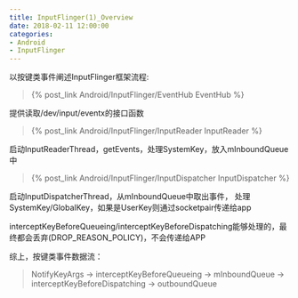 ```yaml
---
title: InputFlinger(1)_Overview
date: 2018-02-11 12:00:00
categories: 
- Android
- InputFlinger
---
```


以按键类事件阐述InputFlinger框架流程:

> {% post_link Android/InputFlinger/EventHub EventHub %}

提供读取/dev/input/eventx的接口函数

> {% post_link Android/InputFlinger/InputReader InputReader %}

<!-- more -->
启动InputReaderThread，getEvents，处理SystemKey，放入mInboundQueue中

> {% post_link Android/InputFlinger/InputDispatcher InputDispatcher %}

启动InputDispatcherThread，从mInboundQueue中取出事件，
处理SystemKey/GlobalKey，如果是UserKey则通过socketpair传递给app

interceptKeyBeforeQueueing/interceptKeyBeforeDispatching能够处理的，最终都会丢弃(DROP_REASON_POLICY)，不会传递给APP

综上，按键类事件数据流：
> NotifyKeyArgs -> interceptKeyBeforeQueueing -> mInboundQueue -> interceptKeyBeforeDispatching -> outboundQueue
